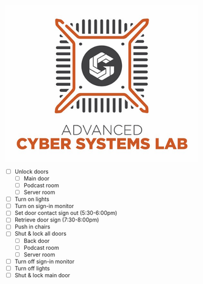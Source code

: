 ![ACSL Logo](../ACSL_Logo-Full_Color600x488.jpg)

- [ ] Unlock doors
  - [ ] Main door
  - [ ] Podcast room
  - [ ] Server room
- [ ] Turn on lights
- [ ] Turn on sign-in monitor
- [ ] Set door contact sign out (5:30-6:00pm)
- [ ] Retrieve door sign (7:30-8:00pm)
- [ ] Push in chairs
- [ ] Shut & lock all doors
  - [ ] Back door
  - [ ] Podcast room
  - [ ] Server room
- [ ] Turn off sign-in monitor
- [ ] Turn off lights
- [ ] Shut & lock main door